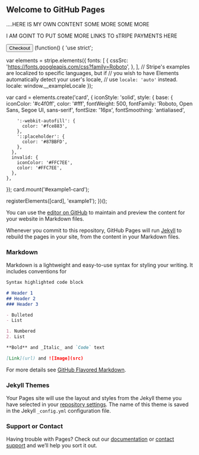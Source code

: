 ## Welcome to GitHub Pages


....HERE IS MY OWN CONTENT SOME MORE SOME MORE

I AM GOINT TO PUT SOME MORE LINKS TO sTRIPE PAYMENTS HERE

<html>
  <head>
    <title>Buy cool new product</title>
    <script src="https://js.stripe.com/v3/"></script>
  </head>
  <body>
    <button id="checkout-button">Checkout</button>
  </body>
</html>
(function() {
  'use strict';

  var elements = stripe.elements({
    fonts: [
      {
        cssSrc: 'https://fonts.googleapis.com/css?family=Roboto',
      },
    ],
    // Stripe's examples are localized to specific languages, but if
    // you wish to have Elements automatically detect your user's locale,
    // use `locale: 'auto'` instead.
    locale: window.__exampleLocale
  });

  var card = elements.create('card', {
    iconStyle: 'solid',
    style: {
      base: {
        iconColor: '#c4f0ff',
        color: '#fff',
        fontWeight: 500,
        fontFamily: 'Roboto, Open Sans, Segoe UI, sans-serif',
        fontSize: '16px',
        fontSmoothing: 'antialiased',

        ':-webkit-autofill': {
          color: '#fce883',
        },
        '::placeholder': {
          color: '#87BBFD',
        },
      },
      invalid: {
        iconColor: '#FFC7EE',
        color: '#FFC7EE',
      },
    },
  });
  card.mount('#example1-card');

  registerElements([card], 'example1');
})();

You can use the [editor on GitHub](https://github.com/matauranz/matauranz.github.io-/edit/gh-pages/index.md) to maintain and preview the content for your website in Markdown files.

Whenever you commit to this repository, GitHub Pages will run [Jekyll](https://jekyllrb.com/) to rebuild the pages in your site, from the content in your Markdown files.

### Markdown

Markdown is a lightweight and easy-to-use syntax for styling your writing. It includes conventions for

```markdown
Syntax highlighted code block

# Header 1
## Header 2
### Header 3

- Bulleted
- List

1. Numbered
2. List

**Bold** and _Italic_ and `Code` text

[Link](url) and ![Image](src)
```

For more details see [GitHub Flavored Markdown](https://guides.github.com/features/mastering-markdown/).

### Jekyll Themes

Your Pages site will use the layout and styles from the Jekyll theme you have selected in your [repository settings](https://github.com/matauranz/matauranz.github.io-/settings/pages). The name of this theme is saved in the Jekyll `_config.yml` configuration file.

### Support or Contact

Having trouble with Pages? Check out our [documentation](https://docs.github.com/categories/github-pages-basics/) or [contact support](https://support.github.com/contact) and we’ll help you sort it out.
